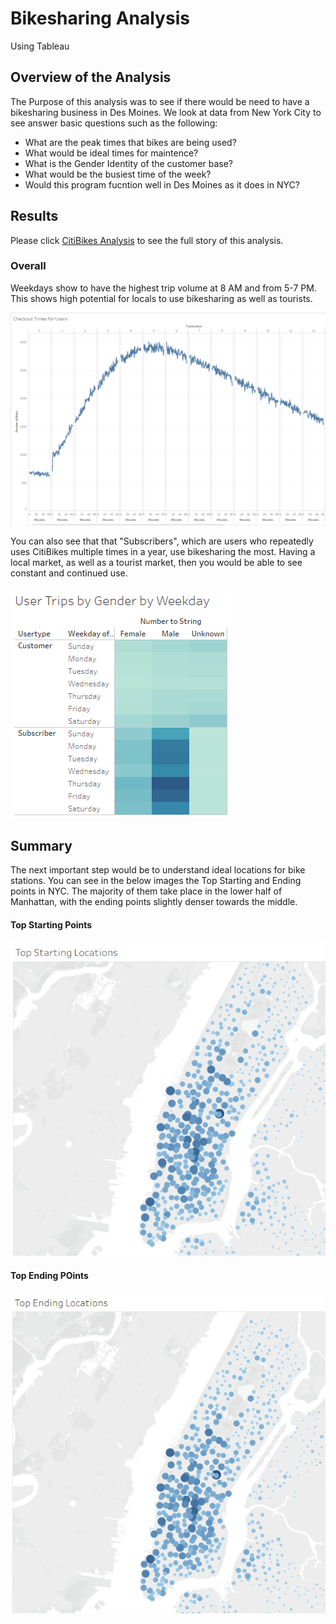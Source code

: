 # Bikesharing Analysis
Using Tableau 

## Overview of the Analysis
The Purpose of this analysis was to see if there would be need to have a bikesharing business in Des Moines. We look at data from New York City to see answer basic questions such as the following:

- What are the peak times that bikes are being used?
- What would be ideal times for maintence? 
- What is the Gender Identity of the customer base?
- What would be the busiest time of the week? 
- Would this program fucntion well in Des Moines as it does in NYC?

## Results
Please click [CitiBikes Analysis](https://public.tableau.com/shared/RSH7654QC?:display_count=y&:origin=viz_share_link) to see the full story of this analysis. 

### Overall
Weekdays show to have the highest trip volume at 8 AM and from 5-7 PM. This shows high potential for locals to use bikesharing as well as tourists. 

<img src="https://github.com/roy-mojica/bikesharing/blob/main/images/checkout_times_for_users.PNG">

You can also see that that "Subscribers", which are users who repeatedly uses CitiBikes multiple times in a year, use bikesharing the most. Having a local market, as well as a tourist market, then you would be able to see constant and continued use.

<img src="https://github.com/roy-mojica/bikesharing/blob/main/images/user_trips_by_customer_type.PNG">

## Summary
The next important step would be to understand ideal locations for bike stations. You can see in the below images the Top Starting and Ending points in NYC. The majority of them take place in the lower half of Manhattan, with the ending points slightly denser towards the middle. 

#### Top Starting Points
<img src="https://github.com/roy-mojica/bikesharing/blob/main/images/starting_locations.PNG">

#### Top Ending POints
<img src="https://github.com/roy-mojica/bikesharing/blob/main/images/ending_locations.PNG">

